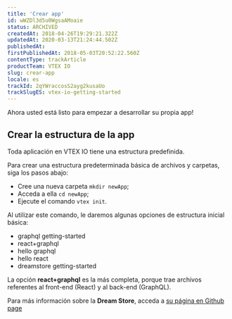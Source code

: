 ```yaml
---
title: 'Crear app'
id: wWZDl3d5u0WgsaAMoaie
status: ARCHIVED
createdAt: 2018-04-26T19:29:21.322Z
updatedAt: 2020-03-13T21:24:44.502Z
publishedAt: 
firstPublishedAt: 2018-05-03T20:52:22.560Z
contentType: trackArticle
productTeam: VTEX IO
slug: crear-app
locale: es
trackId: 2qYWraccosS2ayg2kusaUo
trackSlugES: vtex-io-getting-started
---
```



Ahora usted está listo para empezar a desarrollar su propia app!

## Crear la estructura de la app

Toda aplicación en VTEX IO tiene una estructura predefinida.

Para crear una estructura predeterminada básica de archivos y carpetas, siga los pasos abajo:
- Cree una nueva carpeta `mkdir newApp`;
- Acceda a ella `cd newApp`;
- Ejecute el comando `vtex init`.

Al utilizar este comando, le daremos algunas opciones de estructura inicial básica:
- graphql getting-started
- react+graphql
- hello graphql
- hello react
- dreamstore getting-started

La opción __react+graphql__ es la más completa, porque trae archivos referentes al front-end (React) y al back-end (GraphQL).

Para más información sobre la __Dream Store__, acceda a [su página en Github page](https://github.com/vtex-apps/dreamstore-getting-started)

